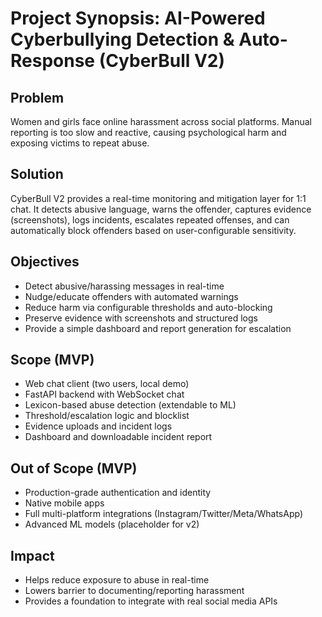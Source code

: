 # Project Synopsis: AI-Powered Cyberbullying Detection & Auto-Response (CyberBull V2)

## Problem
Women and girls face online harassment across social platforms. Manual reporting is too slow and reactive, causing psychological harm and exposing victims to repeat abuse.

## Solution
CyberBull V2 provides a real-time monitoring and mitigation layer for 1:1 chat. It detects abusive language, warns the offender, captures evidence (screenshots), logs incidents, escalates repeated offenses, and can automatically block offenders based on user-configurable sensitivity.

## Objectives
- Detect abusive/harassing messages in real-time
- Nudge/educate offenders with automated warnings
- Reduce harm via configurable thresholds and auto-blocking
- Preserve evidence with screenshots and structured logs
- Provide a simple dashboard and report generation for escalation

## Scope (MVP)
- Web chat client (two users, local demo)
- FastAPI backend with WebSocket chat
- Lexicon-based abuse detection (extendable to ML)
- Threshold/escalation logic and blocklist
- Evidence uploads and incident logs
- Dashboard and downloadable incident report

## Out of Scope (MVP)
- Production-grade authentication and identity
- Native mobile apps
- Full multi-platform integrations (Instagram/Twitter/Meta/WhatsApp)
- Advanced ML models (placeholder for v2)

## Impact
- Helps reduce exposure to abuse in real-time
- Lowers barrier to documenting/reporting harassment
- Provides a foundation to integrate with real social media APIs
